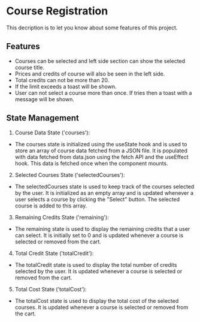 
# Course Registration

This decription is to let you know about some features of this project.



## Features
- Courses can be selected and left side section can show the selected course title.
- Prices and credits of course will also be seen in the left side.
- Total credits can not be more than 20.
- If the limit exceeds a toast will be shown.
- User can not select a course more than once. If tries then a toast with a message will be shown.
## State Management

1. Course Data State ('courses'):

- The courses state is initialized using the useState hook and is used to store an array of course data fetched from a JSON file. It is populated with data fetched from data.json using the fetch API and the useEffect hook. This data is fetched once when the component mounts.
2. Selected Courses State ('selectedCourses'):

- The selectedCourses state is used to keep track of the courses selected by the user. It is initialized as an empty array and is updated whenever a user selects a course by clicking the "Select" button. The selected course is added to this array.
3. Remaining Credits State ('remaining'):

- The remaining state is used to display the remaining credits that a user can select. It is initially set to 0 and is updated whenever a course is selected or removed from the cart.
4. Total Credit State ('totalCredit'):

- The totalCredit state is used to display the total number of credits selected by the user. It is updated whenever a course is selected or removed from the cart.
5. Total Cost State ('totalCost'):

- The totalCost state is used to display the total cost of the selected courses. It is updated whenever a course is selected or removed from the cart.